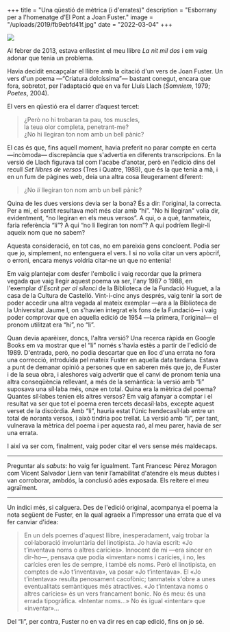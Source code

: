 +++
title = "Una qüestió de mètrica (i d'errates)"
description = "Esborrany per a l'homenatge d’El Pont a Joan Fuster."
image = "/uploads/2019/fb9ebfd41f.jpg"
date = "2022-03-04"
+++

<img src="/uploads/2019/fb9ebfd41f.jpg" />

Al febrer de 2013, estava enllestint el meu llibre *La nit mil dos* i em vaig adonar que tenia un problema.

Havia decidit encapçalar el llibre amb la citació d'un vers de Joan Fuster. Un vers d'un poema —“Criatura dolcíssima”— bastant conegut, encara que fora, sobretot, per l'adaptació que en va fer Lluís Llach (*Somniem*, 1979; *Poetes*, 2004).

El vers en qüestió era el darrer d’aquest tercet:

> ¿Però no hi trobaran ta pau, tos muscles,  
> la teua olor completa, penetrant-me?  
> ¿No hi llegiran ton nom amb un bell pànic?

El cas és que, fins aquell moment, havia preferit no parar compte en certa —incòmoda— discrepància que s'advertia en diferents transcripcions. En la versió de Llach figurava tal com l'acabe d'anotar, però en l'edició dins del recull *Set llibres de versos* (Tres i Quatre, 1989), que és la que tenia a mà, i en un fum de pàgines web, deia una altra cosa lleugerament diferent:

> ¿No *li* llegiran ton nom amb un bell pànic?

Quina de les dues versions devia ser la bona? És a dir: l'original, la correcta. Per a mi, el sentit resultava molt més clar amb “hi”. "No hi llegiran" volia dir, evidentment, “no llegiran en els meus versos”. A qui, o a què, tanmateix, faria referència “li”? A qui “no li llegiran ton nom”? A qui podríem llegir-li aqueix nom que no sabem?

Aquesta consideració, en tot cas, no em pareixia gens concloent. Podia ser que jo, simplement, no entenguera el vers. I si no volia citar un vers apòcrif, o erroni, encara menys voldria citar-ne un que no entenia!

Em vaig plantejar com desfer l'embolic i vaig recordar que la primera vegada que vaig llegir aquest poema va ser, l'any 1987 o 1988, en l'exemplar d'*Escrit per al silenci* de la Biblioteca de la Fundació Huguet, a la casa de la Cultura de Castelló. Vint-i-cinc anys després, vaig tenir la sort de poder accedir una altra vegada al mateix exemplar —ara a la Biblioteca de la Universitat Jaume I, on s'havien integrat els fons de la Fundació— i vaig poder comprovar que en aquella edició de 1954 —la primera, l'original— el pronom utilitzat era “hi”, no “li”.

Quan devia aparèixer, doncs, l'altra versió? Una recerca ràpida en Google Books em va mostrar que el “li” només s'havia estès a partir de l'edició de 1989. D'entrada, però, no podia descartar que en lloc d'una errata no fora una correcció, introduïda pel mateix Fuster en aquella data tardana. Estava a punt de demanar opinió a persones que en saberen més que jo, de Fuster i de la seua obra, i aleshores vaig advertir que el canvi de pronom tenia una altra conseqüència rellevant, a més de la semàntica: la versió amb “li” suposava una síl·laba més, onze en total. Quina era la mètrica del poema? Quantes síl·labes tenien els altres versos? Em vaig afanyar a comptar i el resultat va ser que tot el poema eren tercets decasíl·labs, excepte aquest verset de la discòrdia. Amb “li”, hauria estat l'únic hendecasíl·lab entre un total de noranta versos, i això tindria poc trellat. La versió amb “li”, per tant, vulnerava la mètrica del poema i per aquesta raó, al meu parer, havia de ser una errata.

I així va ser com, finalment, vaig poder citar el vers sense més maldecaps.

---

Preguntar als *sabuts*: ho vaig fer igualment. Tant Francesc Pérez Moragon com Vicent Salvador Liern van tenir l’amabilitat d'atendre els meus dubtes i van corroborar, ambdós, la conclusió adés exposada. Els reitere el meu agraïment.

---

Un indici més, si calguera. Des de l'edició original, acompanya el poema la nota següent de Fuster, en la qual agraeix a l'impressor una errata que el va fer canviar d'idea:

> En un dels poemes d'aquest llibre, inesperadament, vaig trobar la col·laboració involuntària del linotipista. Jo havia escrit: «Jo t’inventava noms o altres carícies». Innocent de mi —era sincer en dir-ho—, pensava que podia «inventar» noms i carícies, i no, les carícies eren les de sempre, i també els noms. Però el linotipista, en comptes de «Jo t’inventava», va posar «Jo t’intentava». El «Jo t’intentava» resulta penosament cacofònic; tanmateix s'obre a unes eventualitats semàntiques més atractives. «Jo t’intentava noms o altres carícies» és un vers francament bonic. No és meu: és una errada tipogràfica. «Intentar noms…» No és igual «intentar» que «inventar»…

Del “li”, per contra, Fuster no en va dir res en cap edició, fins on jo sé.